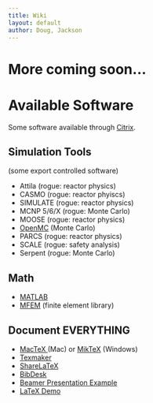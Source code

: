 ```yaml
---
title: Wiki
layout: default
author: Doug, Jackson
---
```

More coming soon...
================================

# Available Software
Some software available through [Citrix](http://it.engineering.oregonstate.edu/citrix).

## Simulation Tools
(some export controlled software)

* Attila (rogue: reactor physics)
* CASMO (rogue: reactor phyiscs)
* SIMULATE (rogue: reactor physics)
* MCNP 5/6/X (rogue: Monte Carlo)
* MOOSE (rogue: reactor physics)
* [OpenMC](https://mit-crpg.github.io/openmc/) (Monte Carlo)
* PARCS (rogue: reactor physics)
* SCALE (rogue: safety analysis)
* Serpent (rogue: Monte Carlo)

## Math
* [MATLAB](http://it.engineering.oregonstate.edu/site-license-matlab)
* [MFEM](mfem.org) (finite element library)

## Document EVERYTHING
* [MacTeX ](https://tug.org/mactex/) (Mac) or [MikTeX](http://miktex.org) (Windows)
* [Texmaker](http://www.xm1math.net/texmaker/)
* [ShareLaTeX](https://www.sharelatex.com)
* [BibDesk](http://bibdesk.sourceforge.net)
* [Beamer Presentation Example](../users/woodsdou/DougsDefense.zip)
* [LaTeX Demo](../users/woodsdou/LatexDemo.zip)
